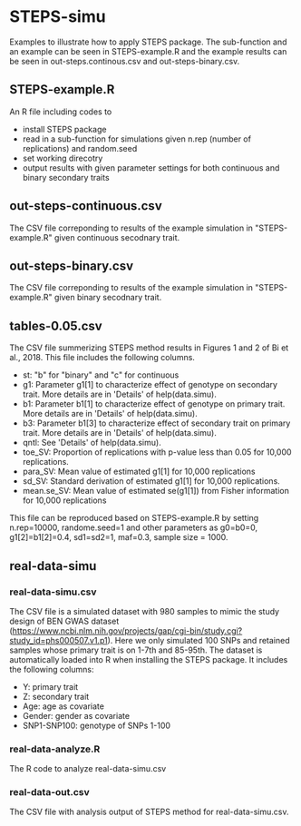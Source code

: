 # STEPS-simu
Examples to illustrate how to apply STEPS package. The sub-function and an example can be seen in STEPS-example.R and the example results can be seen in out-steps.continous.csv and out-steps-binary.csv.

## STEPS-example.R
An R file including codes to
* install STEPS package
* read in a sub-function for simulations given n.rep (number of replications) and random.seed
* set working direcotry
* output results with given parameter settings for both continuous and binary secondary traits

## out-steps-continuous.csv
The CSV file correponding to results of the example simulation in "STEPS-example.R" given continuous secodnary trait.

## out-steps-binary.csv
The CSV file correponding to results of the example simulation in "STEPS-example.R" given binary secodnary trait.

## tables-0.05.csv
The CSV file summerizing STEPS method results in Figures 1 and 2 of Bi et al., 2018. This file includes the following columns.
* st: "b" for "binary" and "c" for continuous
* g1: Parameter g1[1] to characterize effect of genotype on secondary trait. More details are in 'Details' of help(data.simu). 
* b1: Parameter b1[1] to characterize effect of genotype on primary trait. More details are in 'Details' of help(data.simu).
* b3: Parameter b1[3] to characterize effect of secondary trait on primary trait. More details are in 'Details' of help(data.simu).
* qntl: See 'Details' of help(data.simu).
* toe_SV: Proportion of replications with p-value less than 0.05 for 10,000 replications.
* para_SV: Mean value of estimated g1[1] for 10,000 replications
* sd_SV: Standard derivation of estimated g1[1] for 10,000 replications.
* mean.se_SV: Mean value of estimated se(g1[1]) from Fisher information for 10,000 replications

This file can be reproduced based on STEPS-example.R by setting n.rep=10000, randome.seed=1 and other parameters as g0=b0=0, g1[2]=b1[2]=0.4, sd1=sd2=1, maf=0.3, sample size = 1000. 

## real-data-simu

### real-data-simu.csv
The CSV file is a simulated dataset with 980 samples to mimic the study design of BEN GWAS dataset (https://www.ncbi.nlm.nih.gov/projects/gap/cgi-bin/study.cgi?study_id=phs000507.v1.p1). Here we only simulated 100 SNPs and retained samples whose primary trait is on 1-7th and 85-95th. The dataset is automatically loaded into R when installing the STEPS package. It includes the following columns:
* Y: primary trait
* Z: secondary trait
* Age: age as covariate
* Gender: gender as covariate
* SNP1-SNP100: genotype of SNPs 1-100

### real-data-analyze.R
The R code to analyze real-data-simu.csv

### real-data-out.csv
The CSV file with analysis output of STEPS method for real-data-simu.csv.


